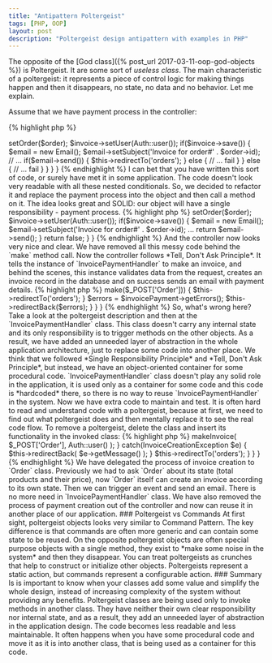 ```yaml
---
title: "Antipattern Poltergeist"
tags: [PHP, OOP]
layout: post
description: "Poltergeist design antipattern with examples in PHP"
---
```


The opposite of the [God class]({% post_url 2017-03-11-oop-god-objects %}) is Poltergeist. It are some sort of *useless class*. The main characteristic of a poltergeist: it represents a piece of control logic for making things happen and then it disappears, no state, no data and no behavior. Let me explain. 

Assume that we have payment process in the controller:

{% highlight php %}
<?php

class OrderController
{
    public function payOrder($orderId)
    {
        if(isset($_POST['Order'])) {
            $order = Order::findOrFail($orderId);
            $invoice = new Invoice();
            $invoice->setOrder($order);
            $invoice->setUser(Auth::user());

            if($invoice->save()) {
                $email = new Email();
                $email->setSubject('Invoice for order#' . $order->id);

                // ...

                if($email->send()) {
                    $this->redirectTo('orders');
                } else {
                    // ... fail
                }
            } else {
                // ... fail
            }
        }
    }
}
{% endhighlight %}

I can bet that you have written this sort of code, or surely have met it in some application. The code doesn't look very readable with all these nested conditionals. So, we decided to refactor it and replace the payment process into the object and then call a method on it. The idea looks great and SOLID: our object will have a single responsibility - payment process.

{% highlight php %}
<?php

class InvoicePaymentHandler
{
    public function make(array $data)
    {
        $order = Order::findOrFail($orderId);
        $invoice = new Invoice();
        $invoice->setOrder($order);
        $invoice->setUser(Auth::user());

        if($invoice->save()) {
            $email = new Email();
            $email->setSubject('Invoice for order#' . $order->id);
            ...

            return $email->send();
        } 

        return false;
    }
}
{% endhighlight %}

And the controller now looks very nice and clear. We have removed all this messy code behind the `make` method call. Now the controller follows *Tell, Don't Ask Principle*. It tells the instance of `InvoicePaymentHandler` to make an invoice, and behind the scenes, this instance validates data from the request, creates an invoice record in the database and on success sends an email with payment details.

{% highlight php %}
<?php

class OrderController
{
    public function payOrder($orderId)
    {
        if($_POST['Order']) {
            $invoicePayment = new InvoicePaymentHandler();
            if($invoicePayment->make($_POST['Order'])) {
                $this->redirectTo('orders');
            }
            
            $errors = $invoicePayment->getErrors();
            $this->redirectBack($errors);
        }
    }
}
{% endhighlight %}

So, what's wrong here? Take a look at the poltergeist description and then at the `InvoicePaymentHandler` class. This class doesn't carry any internal state and its only responsibility is to trigger methods on the other objects. As a result, we have added an unneeded layer of abstraction in the whole application architecture, just to replace some code into another place.
We think that we followed *Single Responsibility Principle* and *Tell, Don't Ask Principle*, but instead, we have an object-oriented container for some procedural code.

`InvoicePaymentHandler` class doesn't play any solid role in the application, it is used only as a container for some code and this code is *hardcoded* there, so there is no way to reuse `InvoicePaymentHandler` in the system. Now we have extra code to maintain and test. It is often hard to read and understand code with a poltergeist, because at first, we need to find out what poltergeist does and then mentally replace it to see the real code flow.

To remove a poltergeist, delete the class and insert its functionality in the invoked class:

{% highlight php %}
<?php

class OrderController
{
    public function payOrder($orderId)
    {
        if($_POST['Order']) {
            $order = Order::findOrFail($orderId);

            try {
                $order->makeInvoice(
                    $_POST['Order'], Auth::user()
                );
            } catch(InvoiceCreationException $e) {
                $this->redirectBack(
                    $e->getMessage()
                );
            }

            $this->redirectTo('orders');
        }
    }
}
{% endhighlight %}

We have delegated the process of invoice creation to `Order` class. Previously we had to ask `Order` about its state (total products and their price), now `Order` itself can create an invoice according to its own state. Then we can trigger an event and send an email. There is no more need in `InvoicePaymentHandler` class. We have also removed the process of payment creation out of the controller and now can reuse it in another place of our application.

### Poltergeist vs Commands

At first sight, poltergeist objects looks very similar to Command Pattern. The key difference is that commands are often more generic and can contain some state to be reused. On the opposite poltergeist objects are often special purpose objects with a single method, they exist to *make some noise in the system* and then they disappear. You can treat poltergeists as crunches that help to construct or initialize other objects. Poltergeists represent a static action, but commands represent a configurable action.

### Summary

Is is important to know when your classes add some value and simplify the whole design, instead of increasing complexity of the system without providing any benefits. Poltergeist classes are being used only to invoke methods in another class. They have neither their own clear responsibility nor internal state, and as a result, they add an unneeded layer of abstraction in the application design. The code becomes less readable and less maintainable. It often happens when you have some procedural code and move it as it is into another class, that is being used as a container for this code.